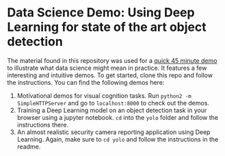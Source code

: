 # Data Science Demo: Using Deep Learning for state of the art object detection

The material found in this repository was used for a [quick 45 minute demo](https://www.slideshare.net/MaxPumperla/data-science-in-practice)
to illustrate what data science might mean in practice. It features a few
interesting and intuitive demos. To get started, clone this repo and follow
the instructions. You can find the following demos here:

1. Motivational demos for visual cognition tasks. Run `python2 -m SimpleHTTPServer` and go to `localhost:8000` to check out the demos.
2. Training a Deep Learning model on an object detection task in your browser using a jupyter notebook. `cd` into the `yolo` folder and follow the instructions there.
3. An almost realistic security camera reporting application using Deep Learning. Again, make sure to `cd yolo` and follow the instructions in the readme.